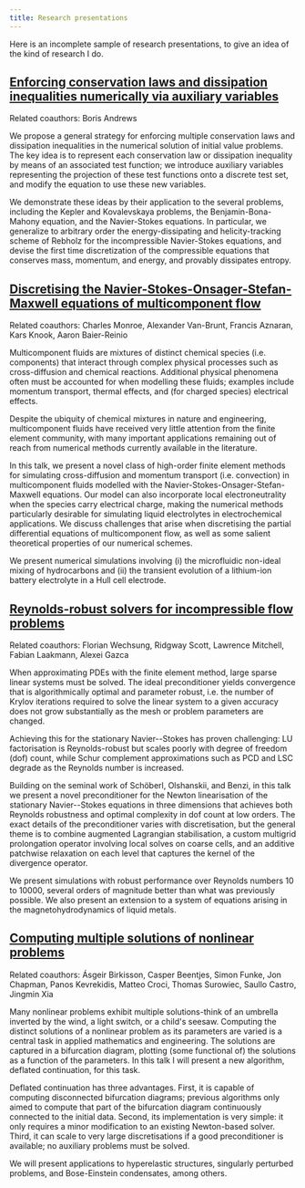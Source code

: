 ```yaml
---
title: Research presentations
---
```


Here is an incomplete sample of research presentations, to give an idea of the kind of research I do.

<h2><a href="{{site.url}}/files/talks/structure_in_time.pdf" class="iwantyoubold">Enforcing conservation laws and dissipation inequalities numerically via auxiliary variables</a></h2>

<p>Related coauthors: Boris Andrews</p>

<p>We propose a general strategy for enforcing multiple conservation laws and dissipation inequalities in the numerical solution of initial value problems. The key idea is to represent each conservation law or dissipation inequality by means of an associated test function; we introduce auxiliary variables representing the projection of these test functions onto a discrete test set,
and modify the equation to use these new variables. </p>

<p>We demonstrate these ideas by their application to the several problems, including the Kepler and Kovalevskaya problems, the Benjamin-Bona-Mahony equation, and the Navier-Stokes equations. In particular, we generalize to arbitrary order the energy-dissipating and
helicity-tracking scheme of Rebholz for the incompressible Navier-Stokes equations, and devise the
first time discretization of the compressible equations that conserves mass, momentum, and energy,
and provably dissipates entropy.</p>


<h2><a href="{{site.url}}/files/talks/multicomponent_flows.pdf" class="iwantyoubold">Discretising the Navier-Stokes-Onsager-Stefan-Maxwell equations of multicomponent flow</a></h2>

<p>Related coauthors: Charles Monroe, Alexander Van-Brunt, Francis Aznaran, Kars Knook, Aaron Baier-Reinio</p>

<p>Multicomponent fluids are mixtures of distinct chemical species (i.e. components) that interact through complex physical processes such as cross-diffusion and chemical reactions. Additional physical phenomena often must be accounted for when modelling these fluids; examples include momentum transport, thermal effects, and (for charged species) electrical effects.</p>

<p>Despite the ubiquity of chemical mixtures in nature and engineering, multicomponent fluids have received very little attention from the finite element community, with many important applications remaining out of reach from numerical methods currently available in the literature.</p>

<p>In this talk, we present a novel class of high-order finite element methods for simulating cross-diffusion and momentum transport (i.e. convection) in multicomponent fluids modelled with the Navier-Stokes-Onsager-Stefan-Maxwell equations. Our model can also incorporate local electroneutrality when the species carry electrical charge, making the numerical methods particularly desirable for simulating liquid electrolytes in electrochemical applications. We discuss challenges that arise when discretising the partial differential equations of multicomponent flow, as well as some salient theoretical properties of our numerical schemes.</p>

<p>We present numerical simulations involving (i) the microfluidic non-ideal mixing of hydrocarbons and (ii) the transient evolution of a lithium-ion battery electrolyte in a Hull cell electrode. </p>

<h2><a href="{{site.url}}/files/talks/reynolds_robust_solvers.pdf" class="iwantyoubold">Reynolds-robust solvers for incompressible flow problems</a></h2>

<p>Related coauthors: Florian Wechsung, Ridgway Scott, Lawrence Mitchell, Fabian Laakmann, Alexei Gazca</p>

 <p>When approximating PDEs with the finite element method, large sparse linear systems must be solved. The ideal preconditioner yields convergence that is algorithmically optimal and parameter robust, i.e. the number of Krylov iterations required to solve the linear system to a given accuracy does not grow substantially as the mesh or problem parameters are changed.</p>

<p>Achieving this for the stationary Navier--Stokes has proven challenging: LU factorisation is Reynolds-robust but scales poorly with degree of freedom (dof) count, while Schur complement approximations such as PCD and LSC degrade as the Reynolds number is increased.</p>

<p>Building on the seminal work of Schöberl, Olshanskii, and Benzi, in this talk we present a novel preconditioner for the Newton linearisation of the stationary Navier--Stokes equations in three dimensions that achieves both Reynolds robustness and optimal complexity in dof count at low orders. The exact details of the preconditioner varies with discretisation, but the general theme is to combine augmented Lagrangian stabilisation, a custom multigrid prolongation operator involving local solves on coarse cells, and an additive patchwise relaxation on each level that captures the kernel of the divergence operator.</p>

<p>We present simulations with robust performance over Reynolds numbers 10 to 10000, several orders of magnitude better than what was previously possible. We also present an extension to a system of equations arising in the magnetohydrodynamics of liquid metals.</p>

<h2><a href="{{site.url}}/files/talks/deflation.pdf" class="iwantyoubold">Computing multiple solutions of nonlinear problems</a></h2>

<p>Related coauthors: Ásgeir Birkisson, Casper Beentjes, Simon Funke, Jon Chapman, Panos Kevrekidis, Matteo Croci, Thomas Surowiec, Saullo Castro, Jingmin Xia</p>

<p>Many nonlinear problems exhibit multiple solutions-think of an umbrella
inverted by the wind, a light switch, or a child's seesaw.
Computing the distinct solutions of a nonlinear problem as its
parameters are varied is a central task in applied
mathematics and engineering. The solutions are captured in a bifurcation
diagram, plotting (some functional of) the solutions as a function of the parameters. In this
talk I will present a new algorithm, deflated continuation, for this task.</p>

<p>Deflated continuation has three advantages. First, it is capable of computing
disconnected bifurcation diagrams; previous algorithms only aimed to compute
that part of the bifurcation diagram continuously connected to the initial data.
Second, its implementation is very simple: it only requires a minor
modification to an existing Newton-based solver. Third, it can scale to very
large discretisations if a good preconditioner is available; no auxiliary
problems must be solved.</p>

<p>We will present applications to hyperelastic structures, singularly perturbed problems,
and Bose-Einstein condensates, among others. </p>
